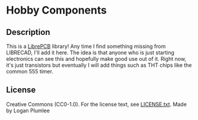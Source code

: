 # Hobby Components

## Description

This is a [LibrePCB](https://librepcb.org) library!
Any time I find something missing from LIBRECAD, I'll add it here.
The idea is that anyone who is just starting electronics can see this and
hopefully make good use out of it. Right now, it's just transistors but eventually
I will add things such as THT chips like the common 555 timer.

## License

Creative Commons (CC0-1.0). For the license text, see [LICENSE.txt](LICENSE.txt).
Made by Logan Plumlee
